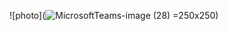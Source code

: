 
![photo](![MicrosoftTeams-image (28)](https://github.com/tighzanour/H24_V11_inspiration_TIGHZA/assets/143338487/06c2a217-c4a0-4817-a611-135f81c0310c)
 =250x250)
